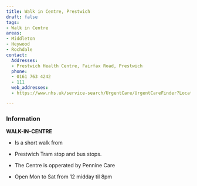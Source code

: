 ```yaml
---
title: Walk in Centre, Prestwich
draft: false
tags:
- Walk in Centre
areas:
- Middleton
- Heywood
- Rochdale
contact:
  Addresses:
  - Prestwich Health Centre, Fairfax Road, Prestwich
  phone:
  - 0161 763 4242
  - 111
  web_addresses:
  - https://www.nhs.uk/service-search/UrgentCare/UrgentCareFinder?Location.Id=14352&Location.Name=Middleton%2C%20Greater%20Manchester%2C%20M24&Location.County=Greater%20Manchester&Location.Postcode=M24%204&Location.Latitude=53.546&Location.Longitude=-2.202&IsAandE=False&IsPharmacy=False&IsUrgentCare=True&IsOpenNow=False&MileValue=10

---
```

### Information
**WALK-IN-CENTRE**   
- Is a short walk from 
- Prestwich Tram stop and bus stops.

- The Centre is opperated by Pennine Care
- Open Mon to Sat from 12 midday til 8pm
